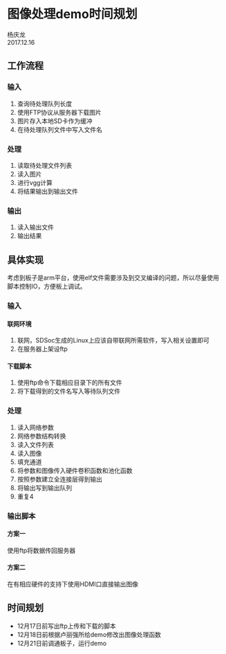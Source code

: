 # 图像处理demo时间规划

<div sytle="text_align:center"> 杨庆龙<br/>2017.12.16</div>

## 工作流程
### 输入
1. 查询待处理队列长度
2. 使用FTP协议从服务器下载图片
3. 图片存入本地SD卡作为缓冲
4. 在待处理队列文件中写入文件名
### 处理
1. 读取待处理文件列表
2. 读入图片
3. 进行vgg计算
4. 将结果输出到输出文件
### 输出
1. 读入输出文件
2. 输出结果

## 具体实现
考虑到板子是arm平台，使用elf文件需要涉及到交叉编译的问题，所以尽量使用脚本控制IO，方便板上调试。
### 输入
#### 联网环境
1. 联网，SDSoc生成的Linux上应该自带联网所需软件，写入相关设置即可<br/>
2. 在服务器上架设ftp
#### 下载脚本
1. 使用ftp命令下载相应目录下的所有文件
2. 将下载得到的文件名写入等待队列文件
### 处理
1. 读入网络参数
2. 网络参数结构转换
3. 读入文件列表
4. 读入图像
5. 填充通道
6. 将参数和图像传入硬件卷积函数和池化函数
7. 按照参数建立全连接层得到输出
8. 将输出写到输出队列
9. 重复4
### 输出脚本
#### 方案一
使用ftp将数据传回服务器
#### 方案二
在有相应硬件的支持下使用HDMI口直接输出图像
## 时间规划
* 12月17日前写出ftp上传和下载的脚本
* 12月18日前根据卢丽强所给demo修改出图像处理函数
* 12月21日前调通板子，运行demo

